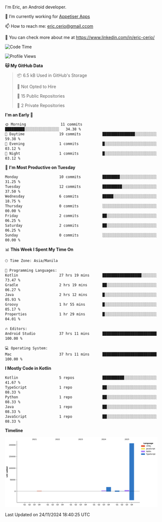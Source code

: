 
I'm Eric, an Android developer.

🔭 I’m currently working for [Appetiser Apps](http://appetiser.com.au)

📫 How to reach me: eric.cerio@gmail.ccom

👀 You can check more about me at https://www.linkedin.com/in/eric-cerio/

<!--START_SECTION:waka-->
![Code Time](http://img.shields.io/badge/Code%20Time-586%20hrs%2018%20mins-blue)

![Profile Views](http://img.shields.io/badge/Profile%20Views-0-blue)

**🐱 My GitHub Data** 

> 📦 6.5 kB Used in GitHub's Storage 
 > 
> 🚫 Not Opted to Hire
 > 
> 📜 15 Public Repositories 
 > 
> 🔑 2 Private Repositories 
 > 
**I'm an Early 🐤** 

```text
🌞 Morning                11 commits          █████████░░░░░░░░░░░░░░░░   34.38 % 
🌆 Daytime                19 commits          ███████████████░░░░░░░░░░   59.38 % 
🌃 Evening                1 commits           █░░░░░░░░░░░░░░░░░░░░░░░░   03.12 % 
🌙 Night                  1 commits           █░░░░░░░░░░░░░░░░░░░░░░░░   03.12 % 
```
📅 **I'm Most Productive on Tuesday** 

```text
Monday                   10 commits          ████████░░░░░░░░░░░░░░░░░   31.25 % 
Tuesday                  12 commits          █████████░░░░░░░░░░░░░░░░   37.50 % 
Wednesday                6 commits           █████░░░░░░░░░░░░░░░░░░░░   18.75 % 
Thursday                 0 commits           ░░░░░░░░░░░░░░░░░░░░░░░░░   00.00 % 
Friday                   2 commits           ██░░░░░░░░░░░░░░░░░░░░░░░   06.25 % 
Saturday                 2 commits           ██░░░░░░░░░░░░░░░░░░░░░░░   06.25 % 
Sunday                   0 commits           ░░░░░░░░░░░░░░░░░░░░░░░░░   00.00 % 
```


📊 **This Week I Spent My Time On** 

```text
🕑︎ Time Zone: Asia/Manila

💬 Programming Languages: 
Kotlin                   27 hrs 19 mins      ██████████████████░░░░░░░   73.47 % 
Gradle                   2 hrs 19 mins       ██░░░░░░░░░░░░░░░░░░░░░░░   06.27 % 
Java                     2 hrs 12 mins       █░░░░░░░░░░░░░░░░░░░░░░░░   05.93 % 
Groovy                   1 hr 55 mins        █░░░░░░░░░░░░░░░░░░░░░░░░   05.17 % 
Properties               1 hr 29 mins        █░░░░░░░░░░░░░░░░░░░░░░░░   04.01 % 

🔥 Editors: 
Android Studio           37 hrs 11 mins      █████████████████████████   100.00 % 

💻 Operating System: 
Mac                      37 hrs 11 mins      █████████████████████████   100.00 % 
```

**I Mostly Code in Kotlin** 

```text
Kotlin                   5 repos             ██████████░░░░░░░░░░░░░░░   41.67 % 
TypeScript               1 repo              ██░░░░░░░░░░░░░░░░░░░░░░░   08.33 % 
Python                   1 repo              ██░░░░░░░░░░░░░░░░░░░░░░░   08.33 % 
Java                     1 repo              ██░░░░░░░░░░░░░░░░░░░░░░░   08.33 % 
JavaScript               1 repo              ██░░░░░░░░░░░░░░░░░░░░░░░   08.33 % 
```



**Timeline**

![Lines of Code chart](https://raw.githubusercontent.com/eric-cerio/eric-cerio/main/assets/bar_graph.png)


 Last Updated on 24/11/2024 18:40:25 UTC
<!--END_SECTION:waka-->
